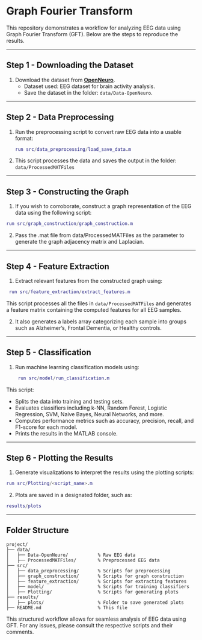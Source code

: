 # Graph Fourier Transform 

This repository demonstrates a workflow for analyzing EEG data using Graph Fourier Transform (GFT). Below are the steps to reproduce the results.

---

## Step 1 - Downloading the Dataset

1. Download the dataset from **[OpenNeuro](https://openneuro.org/datasets/ds004504/versions/1.0.8)**.
   - Dataset used: EEG dataset for brain activity analysis.
   - Save the dataset in the folder: `data/Data-OpenNeuro`.

---

## Step 2 - Data Preprocessing

1. Run the preprocessing script to convert raw EEG data into a usable format:
   ```matlab
   run src/data_preprocessing/load_save_data.m

2. This script processes the data and saves the output in the folder: `data/ProcessedMATFiles`

---

## Step 3 - Constructing the Graph

1. If you wish to corroborate, construct a graph representation of the EEG data using the following script:
  ```matlab
  run src/graph_construction/graph_construction.m
```
2. Pass the .mat file from data/ProcessedMATFiles as the parameter to generate the graph adjacency matrix and Laplacian.

---

## Step 4 - Feature Extraction

1. Extract relevant features from the constructed graph using:
 ```matlab
  run src/feature_extraction/extract_features.m
```
This script processes all the files in `data/ProcessedMATFiles` and generates a feature matrix containing the computed features for all EEG samples.

2. It also generates a labels array categorizing each sample into groups such as Alzheimer’s, Frontal Dementia, or Healthy controls.

---
## Step 5 - Classification

1. Run machine learning classification models using:
   ```matlab
    run src/model/run_classification.m
   ```
   
This script:
 - Splits the data into training and testing sets.
-  Evaluates classifiers including k-NN, Random Forest, Logistic Regression, SVM, Naive Bayes, Neural Networks, and more.
- Computes performance metrics such as accuracy, precision, recall, and F1-score for each model.
- Prints the results in the MATLAB console.

---
## Step 6 - Plotting the Results

1. Generate visualizations to interpret the results using the plotting scripts:
```matlab
run src/Plotting/<script_name>.m
```

2. Plots are saved in a designated folder, such as:
```matlab
results/plots
```

---
## Folder Structure
```
project/
├── data/
│   ├── Data-OpenNeuro/           % Raw EEG data
│   ├── ProcessedMATFiles/        % Preprocessed EEG data
├── src/
│   ├── data_preprocessing/       % Scripts for preprocessing
│   ├── graph_construction/       % Scripts for graph construction
│   ├── feature_extraction/       % Scripts for extracting features
│   ├── model/                    % Scripts for training classifiers
│   ├── Plotting/                 % Scripts for generating plots
├── results/
│   ├── plots/                    % Folder to save generated plots
├── README.md                     % This file
```
This structured workflow allows for seamless analysis of EEG data using GFT. For any issues, please consult the respective scripts and their comments.
